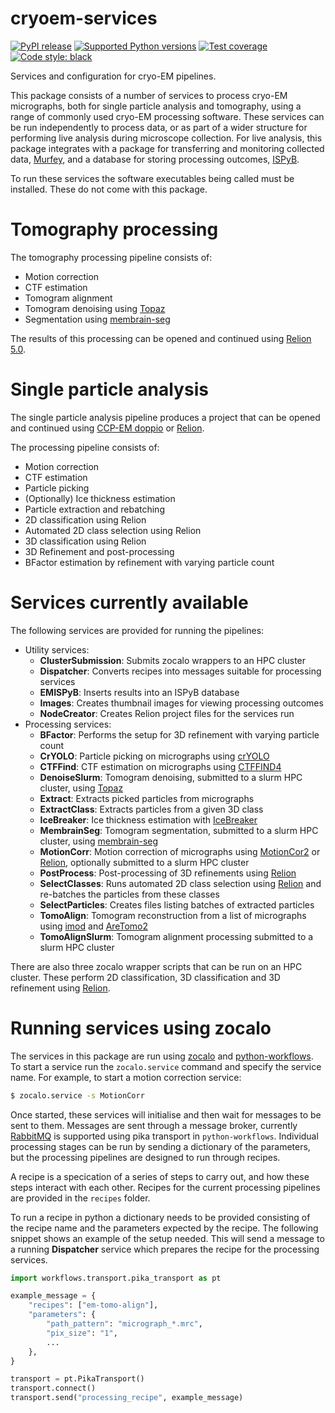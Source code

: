 # cryoem-services

[![PyPI release](https://img.shields.io/pypi/v/cryoemservices.svg)](https://pypi.python.org/pypi/cryoemservices)
[![Supported Python versions](https://img.shields.io/pypi/pyversions/cryoemservices.svg)](https://pypi.python.org/pypi/cryoemservices)
[![Test coverage](https://codecov.io/gh/DiamondLightSource/cryoem-services/branch/main/graph/badge.svg)](https://codecov.io/gh/DiamondLightSource/cryoem-services)
[![Code style: black](https://img.shields.io/badge/code%20style-black-000000.svg)](https://github.com/ambv/black)

Services and configuration for cryo-EM pipelines.

This package consists of a number of services to process cryo-EM micrographs,
both for single particle analysis and tomography,
using a range of commonly used cryo-EM processing software.
These services can be run independently to process data,
or as part of a wider structure for performing live analysis during microscope collection.
For live analysis, this package integrates with a package
for transferring and monitoring collected data,
[Murfey](https://github.com/DiamondLightSource/python-murfey),
and a database for storing processing outcomes,
[ISPyB](https://github.com/DiamondLightSource/ispyb-database).

To run these services the software executables being called must be installed.
These do not come with this package.

# Tomography processing

The tomography processing pipeline consists of:

- Motion correction
- CTF estimation
- Tomogram alignment
- Tomogram denoising using [Topaz](http://topaz-em.readthedocs.io)
- Segmentation using [membrain-seg](https://github.com/teamtomo/membrain-seg)

The results of this processing can be opened and continued using
[Relion 5.0](https://relion.readthedocs.io).

# Single particle analysis

The single particle analysis pipeline produces a project
that can be opened and continued using
[CCP-EM doppio](https://www.ccpem.ac.uk/docs/doppio/user_guide.html)
or [Relion](https://relion.readthedocs.io).

The processing pipeline consists of:

- Motion correction
- CTF estimation
- Particle picking
- (Optionally) Ice thickness estimation
- Particle extraction and rebatching
- 2D classification using Relion
- Automated 2D class selection using Relion
- 3D classification using Relion
- 3D Refinement and post-processing
- BFactor estimation by refinement with varying particle count

# Services currently available

The following services are provided for running the pipelines:

- Utility services:
  - **ClusterSubmission**: Submits zocalo wrappers to an HPC cluster
  - **Dispatcher**: Converts recipes into messages suitable for processing services
  - **EMISPyB**: Inserts results into an ISPyB database
  - **Images**: Creates thumbnail images for viewing processing outcomes
  - **NodeCreator**: Creates Relion project files for the services run
- Processing services:
  - **BFactor**: Performs the setup for 3D refinement with varying particle count
  - **CrYOLO**: Particle picking on micrographs using [crYOLO](https://cryolo.readthedocs.io)
  - **CTFFind**: CTF estimation on micrographs using [CTFFIND4](https://grigoriefflab.umassmed.edu/ctffind4)
  - **DenoiseSlurm**: Tomogram denoising, submitted to a slurm HPC cluster, using [Topaz](http://topaz-em.readthedocs.io)
  - **Extract**: Extracts picked particles from micrographs
  - **ExtractClass**: Extracts particles from a given 3D class
  - **IceBreaker**: Ice thickness estimation with [IceBreaker](https://github.com/DiamondLightSource/python-icebreaker)
  - **MembrainSeg**: Tomogram segmentation, submitted to a slurm HPC cluster, using [membrain-seg](https://github.com/teamtomo/membrain-seg)
  - **MotionCorr**: Motion correction of micrographs using [MotionCor2](http://emcore.ucsf.edu/ucsf-software) or [Relion](https://relion.readthedocs.io), optionally submitted to a slurm HPC cluster
  - **PostProcess**: Post-processing of 3D refinements using [Relion](https://relion.readthedocs.io)
  - **SelectClasses**: Runs automated 2D class selection using [Relion](https://relion.readthedocs.io) and re-batches the particles from these classes
  - **SelectParticles**: Creates files listing batches of extracted particles
  - **TomoAlign**: Tomogram reconstruction from a list of micrographs using [imod](https://bio3d.colorado.edu/imod) and [AreTomo2](https://github.com/czimaginginstitute/AreTomo2)
  - **TomoAlignSlurm**: Tomogram alignment processing submitted to a slurm HPC cluster

There are also three zocalo wrapper scripts that can be run on an HPC cluster.
These perform 2D classification, 3D classification and 3D refinement
using [Relion](https://relion.readthedocs.io).

# Running services using zocalo

The services in this package are run using
[zocalo](https://github.com/DiamondLightSource/python-zocalo)
and [python-workflows](https://github.com/DiamondLightSource/python-workflows).
To start a service run the `zocalo.service` command and specify the service name.
For example, to start a motion correction service:

```bash
$ zocalo.service -s MotionCorr
```

Once started, these services will initialise and then wait for messages to be sent to them.
Messages are sent through a message broker,
currently [RabbitMQ](http://www.rabbitmq.com) is supported using pika transport in `python-workflows`.
Individual processing stages can be run by sending a dictionary of the parameters,
but the processing pipelines are designed to run through recipes.

A recipe is a specication of a series of steps to carry out,
and how these steps interact with each other.
Recipes for the current processing pipelines are provided in the `recipes` folder.

To run a recipe in python a dictionary needs to be provided consisting of
the recipe name and the parameters expected by the recipe.
The following snippet shows an example of the setup needed.
This will send a message to a running **Dispatcher** service which
prepares the recipe for the processing services.

```python
import workflows.transport.pika_transport as pt

example_message = {
    "recipes": ["em-tomo-align"],
    "parameters": {
        "path_pattern": "micrograph_*.mrc",
        "pix_size": "1",
        ...
    },
}

transport = pt.PikaTransport()
transport.connect()
transport.send("processing_recipe", example_message)
```

